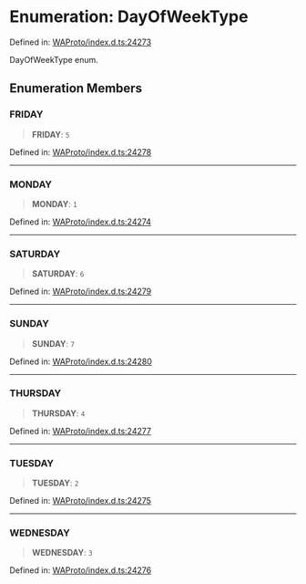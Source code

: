 # Enumeration: DayOfWeekType

Defined in: [WAProto/index.d.ts:24273](https://github.com/Fokusdotid/bail/blob/3bd64a6fd6e8fc52d3ec9ba842534bed26103555/WAProto/index.d.ts#L24273)

DayOfWeekType enum.

## Enumeration Members

### FRIDAY

> **FRIDAY**: `5`

Defined in: [WAProto/index.d.ts:24278](https://github.com/Fokusdotid/bail/blob/3bd64a6fd6e8fc52d3ec9ba842534bed26103555/WAProto/index.d.ts#L24278)

***

### MONDAY

> **MONDAY**: `1`

Defined in: [WAProto/index.d.ts:24274](https://github.com/Fokusdotid/bail/blob/3bd64a6fd6e8fc52d3ec9ba842534bed26103555/WAProto/index.d.ts#L24274)

***

### SATURDAY

> **SATURDAY**: `6`

Defined in: [WAProto/index.d.ts:24279](https://github.com/Fokusdotid/bail/blob/3bd64a6fd6e8fc52d3ec9ba842534bed26103555/WAProto/index.d.ts#L24279)

***

### SUNDAY

> **SUNDAY**: `7`

Defined in: [WAProto/index.d.ts:24280](https://github.com/Fokusdotid/bail/blob/3bd64a6fd6e8fc52d3ec9ba842534bed26103555/WAProto/index.d.ts#L24280)

***

### THURSDAY

> **THURSDAY**: `4`

Defined in: [WAProto/index.d.ts:24277](https://github.com/Fokusdotid/bail/blob/3bd64a6fd6e8fc52d3ec9ba842534bed26103555/WAProto/index.d.ts#L24277)

***

### TUESDAY

> **TUESDAY**: `2`

Defined in: [WAProto/index.d.ts:24275](https://github.com/Fokusdotid/bail/blob/3bd64a6fd6e8fc52d3ec9ba842534bed26103555/WAProto/index.d.ts#L24275)

***

### WEDNESDAY

> **WEDNESDAY**: `3`

Defined in: [WAProto/index.d.ts:24276](https://github.com/Fokusdotid/bail/blob/3bd64a6fd6e8fc52d3ec9ba842534bed26103555/WAProto/index.d.ts#L24276)
